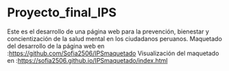# Proyecto_final_IPS
Este es el desarrollo de una página web para la prevención, bienestar y concientización de la salud mental en los ciudadanos peruanos.
Maquetado del desarrollo de la página web en :https://github.com/Sofia2506/IPSmaquetado
Visualización del maquetado en :https://sofia2506.github.io/IPSmaquetado/index.html
